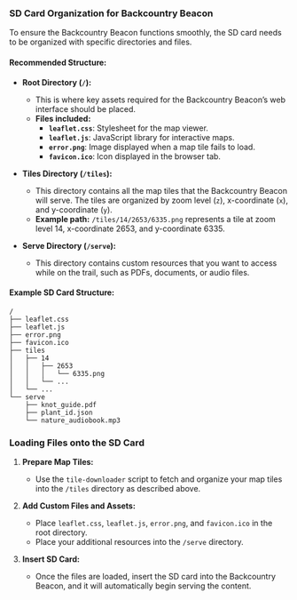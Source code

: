 
### SD Card Organization for Backcountry Beacon

To ensure the Backcountry Beacon functions smoothly, the SD card needs to be organized with specific directories and files.

#### Recommended Structure:

-   **Root Directory (`/`):**
    
    -   This is where key assets required for the Backcountry Beacon’s web interface should be placed.
    -   **Files included:**
        -   **`leaflet.css`**: Stylesheet for the map viewer.
        -   **`leaflet.js`**: JavaScript library for interactive maps.
        -   **`error.png`**: Image displayed when a map tile fails to load.
        -   **`favicon.ico`**: Icon displayed in the browser tab.
-   **Tiles Directory (`/tiles`):**
    
    -   This directory contains all the map tiles that the Backcountry Beacon will serve. The tiles are organized by zoom level (`z`), x-coordinate (`x`), and y-coordinate (`y`).
    -   **Example path:** `/tiles/14/2653/6335.png` represents a tile at zoom level 14, x-coordinate 2653, and y-coordinate 6335.
-   **Serve Directory (`/serve`):**
    
    -   This directory contains custom resources that you want to access while on the trail, such as PDFs, documents, or audio files.

#### Example SD Card Structure:

    /
    ├── leaflet.css
    ├── leaflet.js
    ├── error.png
    ├── favicon.ico
    ├── tiles
    │   ├── 14
    │   │   ├── 2653
    │   │   │   └── 6335.png
    │   │   └── ...
    │   └── ...
    └── serve
        ├── knot_guide.pdf
        ├── plant_id.json
        └── nature_audiobook.mp3
### Loading Files onto the SD Card

1.  **Prepare Map Tiles:**
    
    -   Use the `tile-downloader` script to fetch and organize your map tiles into the `/tiles` directory as described above.
2.  **Add Custom Files and Assets:**
    
    -   Place `leaflet.css`, `leaflet.js`, `error.png`, and `favicon.ico` in the root directory.
    -   Place your additional resources into the `/serve` directory.
3.  **Insert SD Card:**
    
    -   Once the files are loaded, insert the SD card into the Backcountry Beacon, and it will automatically begin serving the content.

